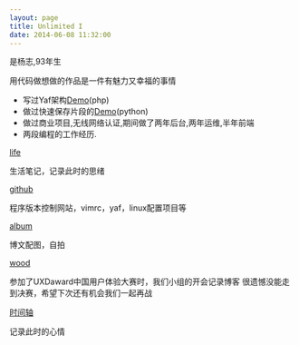 ```yaml
---
layout: page
title: Unlimited I
date: 2014-06-08 11:32:00
---
```


是杨志,93年生

用代码做想做的作品是一件有魅力又幸福的事情

- 写过Yaf架构[Demo](http://cartbyyaf.sinaapp.com/)(php)
- 做过快速保存片段的[Demo](https://paste.sinaapp.com/)(python)
- 做过商业项目,无线网络认证,期间做了两年后台,两年运维,半年前端
- 两段编程的工作经历.


[life](http://life.vastiny.com)

生活笔记，记录此时的思绪

[github](https://github.com/yantze)

程序版本控制网站，vimrc，yaf，linux配置项目等

[album](http://life.vastiny.com/album)

博文配图，自拍

[wood](http://wood.vastiny.com)

参加了UXDaward中国用户体验大赛时，我们小组的开会记录博客
很遗憾没能走到决赛，希望下次还有机会我们一起再战

[时间轴](http://i.vastiny.com)

记录此时的心情

<!-- xiami player area-->
<p id="xiami"></p><script src="http://xiamip.sinaapp.com/player.js?song=2070572" ></script><!-- end -->

<script>
console.log("%cVastiny","font-family:Arial; font-size:124px; font-weight:bold; color:#bada55; -webkit-text-stroke:1px black;");
</script>
